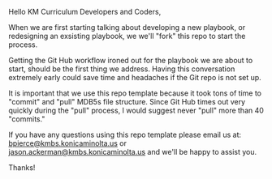 Hello KM Curriculum Developers and Coders,

When we are first starting talking about developing a new playbook, or redesigning an exsisting playbook, we we'll "fork" this repo to start the process.

Getting the Git Hub workflow ironed out for the playbook we are about to start, should be the first thing we address. Having this conversation extremely early could save time and headaches if the Git repo is not set up.

It is important that we use this repo template because it took tons of time to "commit" and "pull" MDB5s file structure. Since Git Hub times out very quickly during the "pull" process, I would suggest never "pull" more than 40 "commits."

If you have any questions using this repo template please email us at: bpierce@kmbs.konicaminolta.us or jason.ackerman@kmbs.konicaminolta.us and we'll be happy to assist you.

Thanks!
